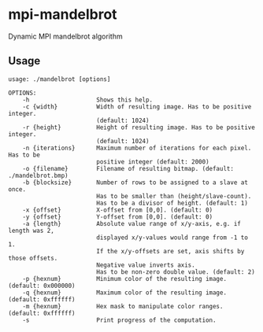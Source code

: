 mpi-mandelbrot
==============

Dynamic MPI mandelbrot algorithm

Usage
-----

	usage: ./mandelbrot [options]

	OPTIONS:
	    -h                   Shows this help.
	    -c {width}           Width of resulting image. Has to be positive integer.
	                         (default: 1024)
	    -r {height}          Height of resulting image. Has to be positive integer.
	                         (default: 1024)
	    -n {iterations}      Maximum number of iterations for each pixel. Has to be
	                         positive integer (default: 2000)
	    -o {filename}        Filename of resulting bitmap. (default: ./mandelbrot.bmp)
	    -b {blocksize}       Number of rows to be assigned to a slave at once.
	                         Has to be smaller than (height/slave-count).
	                         Has to be a divisor of height. (default: 1)
	    -x {offset}          X-offset from [0,0]. (default: 0)
	    -y {offset}          Y-offset from [0,0]. (default: 0)
	    -a {length}          Absolute value range of x/y-axis, e.g. if length was 2, 
	                         displayed x/y-values would range from -1 to 1. 
	                         If the x/y-offsets are set, axis shifts by those offsets.
	                         Negative value inverts axis.
	                         Has to be non-zero double value. (default: 2)
	    -p {hexnum}          Minimum color of the resulting image. (default: 0x000000)
	    -q {hexnum}          Maximum color of the resulting image. (default: 0xffffff)
	    -m {hexnum}          Hex mask to manipulate color ranges. (default: 0xffffff)
	    -s                   Print progress of the computation.
